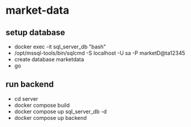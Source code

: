 # market-data

## setup database
<ul>
  <li>
    docker exec -it sql_server_db "bash"
  </li>
  <li>
    /opt/mssql-tools/bin/sqlcmd -S localhost -U sa -P marketD@ta12345
  </li>
  <li>
    create database marketdata
  </li>
  <li>
    go
  </li>
</ul>

## run backend
<ul>
  <li>
    cd server
  </li>
  <li>
    docker compose build
  </li>
  <li>
    docker compose up sql_server_db -d
  </li>
  <li>
    docker compose up backend
  </li>
</ul>